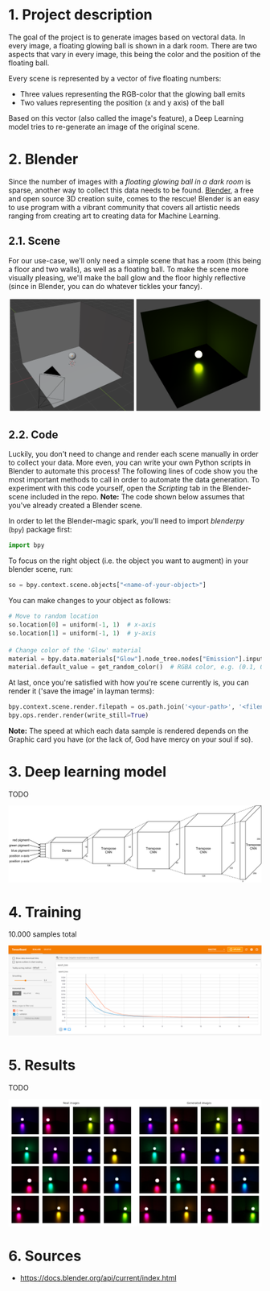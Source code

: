 # 1. Project description

The goal of the project is to generate images based on vectoral data. In every image, a floating glowing ball is shown in a dark room. There are two aspects that vary in every image, this being the color and the position of the floating ball.

Every scene is represented by a vector of five floating numbers: 

- Three values representing the RGB-color that the glowing ball emits
- Two values representing the position (x and y axis) of the ball

Based on this vector (also called the image's feature), a Deep Learning model tries to re-generate an image of the original scene.

# 2. Blender

Since the number of images with a *floating glowing ball in a dark room* is sparse, another way to collect this data needs to be found. [Blender](https://www.blender.org/), a free and open source 3D creation suite, comes to the rescue! Blender is an easy to use program with a vibrant community that covers all artistic needs ranging from creating art to creating data for Machine Learning.

## 2.1. Scene

For our use-case, we'll only need a simple scene that has a room (this being a floor and two walls), as well as a floating ball. To make the scene more visually pleasing, we'll make the ball glow and the floor highly reflective (since in Blender, you can do whatever tickles your fancy).

![Blender scene](https://github.com/RubenPants/BlenderCNN/blob/main/images/blender_combined.png?raw=true)

## 2.2. Code

Luckily, you don't need to change and render each scene manually in order to collect your data. More even, you can write your own Python scripts in Blender to automate this process! The following lines of code show you the most important methods to call in order to automate the data generation. To experiment with this code yourself, open the *Scripting* tab in the Blender-scene included in the repo. **Note:** The code shown below assumes that you've already created a Blender scene. 

In order to let the Blender-magic spark, you'll need to import *blenderpy* (`bpy`) package first:

```python
import bpy
```

To focus on the right object (i.e. the object you want to augment) in your blender scene, run:

```python
so = bpy.context.scene.objects["<name-of-your-object>"]
```

You can make changes to your object as follows:

```python
# Move to random location
so.location[0] = uniform(-1, 1)  # x-axis
so.location[1] = uniform(-1, 1)  # y-axis

# Change color of the 'Glow' material
material = bpy.data.materials["Glow"].node_tree.nodes["Emission"].inputs[0]
material.default_value = get_random_color()  # RGBA color, e.g. (0.1, 0.2, 0.3, 1.0)
```

At last, once you're satisfied with how you're scene currently is, you can render it ('save the image' in layman terms):

```python
bpy.context.scene.render.filepath = os.path.join('<your-path>', '<filename>.png')
bpy.ops.render.render(write_still=True)
```

**Note:** The speed at which each data sample is rendered depends on the Graphic card you have (or the lack of, God have mercy on your soul if so).

# 3. Deep learning model

TODO

![Model architecture](https://github.com/RubenPants/BlenderCNN/blob/main/images/architecture.png?raw=true)

# 4. Training

10.000 samples total

![TensorBoard overview](https://github.com/RubenPants/BlenderCNN/blob/main/images/tensorboard.png?raw=true)

# 5. Results

TODO

![Results side-by-side comparison](https://github.com/RubenPants/BlenderCNN/blob/main/images/sample_combined.png?raw=true)

# 6. Sources

- https://docs.blender.org/api/current/index.html 
